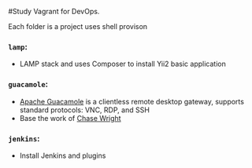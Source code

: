 #Study Vagrant for DevOps.

Each folder is a project uses shell provison

### `lamp`:
 - LAMP stack and uses Composer to install Yii2 basic application

### `guacamole`:
 - [Apache Guacamole](https://guacamole.apache.org) is a clientless remote desktop gateway, supports standard protocols: VNC, RDP, and SSH
 - Base the work of [Chase Wright](https://chasewright.com/2017/08/01/guacamole-with-mysql-on-ubuntu/)

### `jenkins`:
 - Install Jenkins and plugins